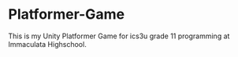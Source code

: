 # Platformer-Game
This is my Unity Platformer Game for ics3u grade 11 programming at Immaculata Highschool.
